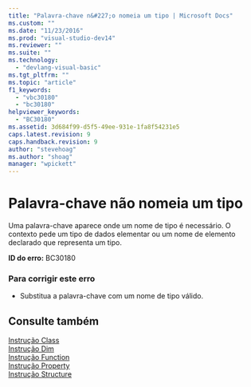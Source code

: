 ```yaml
---
title: "Palavra-chave n&#227;o nomeia um tipo | Microsoft Docs"
ms.custom: ""
ms.date: "11/23/2016"
ms.prod: "visual-studio-dev14"
ms.reviewer: ""
ms.suite: ""
ms.technology: 
  - "devlang-visual-basic"
ms.tgt_pltfrm: ""
ms.topic: "article"
f1_keywords: 
  - "vbc30180"
  - "bc30180"
helpviewer_keywords: 
  - "BC30180"
ms.assetid: 3d684f99-d5f5-49ee-931e-1fa8f54231e5
caps.latest.revision: 9
caps.handback.revision: 9
author: "stevehoag"
ms.author: "shoag"
manager: "wpickett"
---
```

# Palavra-chave n&#227;o nomeia um tipo
Uma palavra\-chave aparece onde um nome de tipo é necessário. O contexto pede um tipo de dados elementar ou um nome de elemento declarado que representa um tipo.  
  
 **ID do erro:** BC30180  
  
### Para corrigir este erro  
  
-   Substitua a palavra\-chave com um nome de tipo válido.  
  
## Consulte também  
 [Instrução Class](../../visual-basic/language-reference/statements/class-statement.md)   
 [Instrução Dim](../../visual-basic/language-reference/statements/dim-statement.md)   
 [Instrução Function](../../visual-basic/language-reference/statements/function-statement.md)   
 [Instrução Property](../../visual-basic/language-reference/statements/property-statement.md)   
 [Instrução Structure](../../visual-basic/language-reference/statements/structure-statement.md)